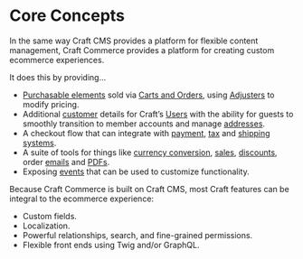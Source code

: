 # Core Concepts

In the same way Craft CMS provides a platform for flexible content management, Craft Commerce provides a platform for creating custom ecommerce experiences.

It does this by providing...

- [Purchasable elements](purchasables.md) sold via [Carts and Orders](orders-carts.md), using [Adjusters](extend/adjusters.md) to modify pricing.
- Additional [customer](customers.md) details for Craft’s [Users](/4.x/users.md) with the ability for guests to smoothly transition to member accounts and manage [addresses](addresses.md).
- A checkout flow that can integrate with [payment](payment-gateways.md), [tax](tax.md) and [shipping systems](shipping.md).
- A suite of tools for things like [currency conversion](payment-currencies.md), [sales](sales.md), [discounts](discounts.md), order [emails](emails.md) and [PDFs](pdfs.md).
- Exposing [events](extend/events.md) that can be used to customize functionality.

Because Craft Commerce is built on Craft CMS, most Craft features can be integral to the ecommerce experience:

- Custom fields.
- Localization.
- Powerful relationships, search, and fine-grained permissions.
- Flexible front ends using Twig and/or GraphQL.
